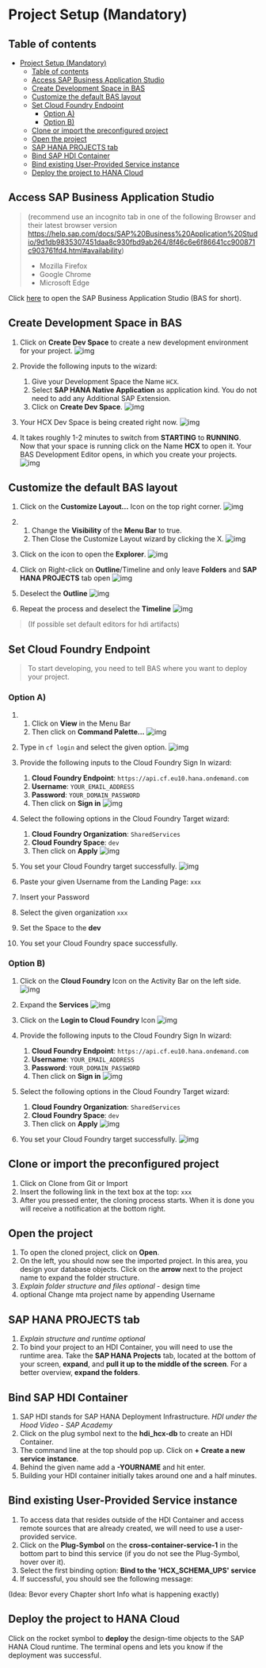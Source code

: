 # Project Setup (Mandatory)

## Table of contents 

- [Project Setup (Mandatory)](#project-setup-mandatory)
  - [Table of contents](#table-of-contents)
  - [Access SAP Business Application Studio](#access-sap-business-application-studio)
  - [Create Development Space in BAS](#create-development-space-in-bas)
  - [Customize the default BAS layout](#customize-the-default-bas-layout)
  - [Set Cloud Foundry Endpoint](#set-cloud-foundry-endpoint)
    - [Option A)](#option-a)
    - [Option B)](#option-b)
  - [Clone or import the preconfigured project](#clone-or-import-the-preconfigured-project)
  - [Open the project](#open-the-project)
  - [SAP HANA PROJECTS tab](#sap-hana-projects-tab)
  - [Bind SAP HDI Container](#bind-sap-hdi-container)
  - [Bind existing User-Provided Service instance](#bind-existing-user-provided-service-instance)
  - [Deploy the project to HANA Cloud](#deploy-the-project-to-hana-cloud)

## Access SAP Business Application Studio

>(recommend use an incognito tab in one of the following Browser and their latest browser version https://help.sap.com/docs/SAP%20Business%20Application%20Studio/9d1db9835307451daa8c930fbd9ab264/8f46c6e6f86641cc900871c903761fd4.html#availability)
>- Mozilla Firefox
>- Google Chrome
>- Microsoft Edge

Click [here](link|bas) to open the SAP Business Application Studio (BAS for short).

## Create Development Space in BAS

1) Click on **Create Dev Space** to create a new development environment for your project. 
![img](Images/Image_ProjectSetup_Create-Development-Space-in-BAS_01.png)

2) Provide the following inputs to the wizard:
   1) Give your Development Space the Name `HCX`.
   2) Select **SAP HANA Native Application** as application kind. You do not need to add any Additional SAP Extension. 
   3) Click on **Create Dev Space**.
![img](Images/Image_ProjectSetup_Create-Development-Space-in-BAS_02.png)

3) Your HCX Dev Space is being created right now. 
![img](Images/Image_ProjectSetup_Create-Development-Space-in-BAS_03.png)

4) It takes roughly 1-2 minutes to switch from **STARTING** to **RUNNING**. Now that your space is running click on the Name **HCX** to open it. Your BAS Development Editor opens, in which you create your projects.
![img](Images/Image_ProjectSetup_Create-Development-Space-in-BAS_04.png)


## Customize the default BAS layout

1) Click on the **Customize Layout...** Icon on the top right corner. 
![img](Images/Image_ProjectSetup_Customize-the-default-BAS-layout_01.png)

2)  1) Change the **Visibility** of the **Menu Bar** to true. 
    2) Then Close the Customize Layout wizard by clicking the X.
![img](Images/Image_ProjectSetup_Customize-the-default-BAS-layout_02.png)

3) Click on the icon to open the **Explorer**. 
![img](Images/Image_ProjectSetup_Customize-the-default-BAS-layout_03.png)

4) Click on Right-click on **Outline**/Timeline and only leave **Folders** and **SAP HANA PROJECTS** tab open
![img](Images/Image_ProjectSetup_Customize-the-default-BAS-layout_04.png)

5) Deselect the **Outline**
![img](Images/Image_ProjectSetup_Customize-the-default-BAS-layout_05.png)

6) Repeat the process and deselect the **Timeline**
![img](Images/Image_ProjectSetup_Customize-the-default-BAS-layout_06.png)

>(If possible set default editors for hdi artifacts)

## Set Cloud Foundry Endpoint

> To start developing, you need to tell BAS where you want to deploy your project.

### Option A)
1)  1) Click on **View** in the Menu Bar
    2) Then click on **Command Palette...**
![img](Images/Image_ProjectSetup_Set-Cloud-Foundry-Endpoint-Option-A_01.png)

2) Type in `cf login` and select the given option.
![img](Images/Image_ProjectSetup_Set-Cloud-Foundry-Endpoint-Option-A_02.png)

3) Provide the following inputs to the Cloud Foundry Sign In wizard:
   1) **Cloud Foundry Endpoint**: `https://api.cf.eu10.hana.ondemand.com`
   2) **Username**: `YOUR_EMAIL_ADDRESS`
   3) **Password**: `YOUR_DOMAIN_PASSWORD`
   4) Then click on **Sign in**
![img](Images/Image_ProjectSetup_Set-Cloud-Foundry-Endpoint-Option-A_03.png)

4) Select the following options in the Cloud Foundry Target wizard:
   1) **Cloud Foundry Organization**: `SharedServices`
   2) **Cloud Foundry Space**: `dev`
   3) Then click on **Apply**
![img](Images/Image_ProjectSetup_Set-Cloud-Foundry-Endpoint-Option-A_04.png)

5) You set your Cloud Foundry target successfully.
![img](Images/Image_ProjectSetup_Set-Cloud-Foundry-Endpoint-Option-A_05.png)


4) Paste your given Username from the Landing Page: ``xxx``
5) Insert your Password
6) Select the given organization ``xxx``
7) Set the Space to the **dev**
8) You set your Cloud Foundry space successfully.

### Option B)
1) Click on the **Cloud Foundry** Icon on the Activity Bar on the left side.
![img](Images/Image_ProjectSetup_Set-Cloud-Foundry-Endpoint-Option-B_01.png)

2) Expand the **Services**
![img](Images/Image_ProjectSetup_Set-Cloud-Foundry-Endpoint-Option-B_02.png)

3) Click on the **Login to Cloud Foundry** Icon
![img](Images/Image_ProjectSetup_Set-Cloud-Foundry-Endpoint-Option-B_03.png)

4) Provide the following inputs to the Cloud Foundry Sign In wizard:
   1) **Cloud Foundry Endpoint**: `https://api.cf.eu10.hana.ondemand.com`
   2) **Username**: `YOUR_EMAIL_ADDRESS`
   3) **Password**: `YOUR_DOMAIN_PASSWORD`
   4) Then click on **Sign in**
![img](Images/Image_ProjectSetup_Set-Cloud-Foundry-Endpoint-Option-B_04.png)

5) Select the following options in the Cloud Foundry Target wizard:
   1) **Cloud Foundry Organization**: `SharedServices`
   2) **Cloud Foundry Space**: `dev`
   3) Then click on **Apply**
![img](Images/Image_ProjectSetup_Set-Cloud-Foundry-Endpoint-Option-B_05.png)

6) You set your Cloud Foundry target successfully.
![img](Images/Image_ProjectSetup_Set-Cloud-Foundry-Endpoint-Option-B_06.png)

## Clone or import the preconfigured project

1) Click on Clone from Git or Import
2) Insert the following link in the text box at the top: ``xxx``
3) After you pressed enter, the cloning process starts.  When it is done you will receive a notification at the bottom right.

## Open the project

1) To open the cloned project, click on **Open**.
2) On the left, you should now see the imported project. In this area, you design your database objects. Click on the **arrow** next to the project name to expand the folder structure.
3) *Explain folder structure and files optional* - design time
4) optional Change mta project name by appending Username

## SAP HANA PROJECTS tab

1) *Explain structure and runtime optional*
2) To bind your project to an HDI Container, you will need to use the runtime area. Take the **SAP HANA Projects** tab, located at the bottom of your screen, **expand**, and **pull it up to the middle of the screen**. For a better overview, **expand the folders**. 

## Bind SAP HDI Container

1) SAP HDI stands for SAP HANA Deployment Infrastructure. *HDI under the Hood Video - SAP Academy*
2) Click on the plug symbol next to the **hdi_hcx-db** to create an HDI Container.
3) The command line at the top should pop up. Click on **+ Create a new service** **instance**.
4) Behind the given name add a **-YOURNAME** and hit enter.
5) Building your HDI container initially takes around one and a half minutes.

## Bind existing User-Provided Service instance

1) To access data that resides outside of the HDI Container and access remote sources that are already created, we will need to use a user-provided service. 
2) Click on the **Plug-Symbol** on the **cross-container-service-1** in the bottom part to bind this service (if you do not see the Plug-Symbol, hover over it).
3) Select the first binding option: **Bind to the 'HCX_SCHEMA_UPS' service**
4) If successful, you should see the following message:


(Idea: Bevor every Chapter short Info what is happening exactly)

## Deploy the project to HANA Cloud

Click on the rocket symbol to **deploy** the design-time objects to the SAP HANA Cloud runtime. The terminal opens and lets you know if the deployment was successful.
